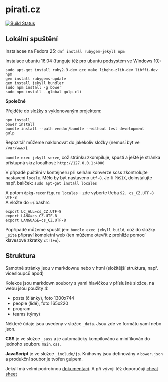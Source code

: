 # pirati.cz

[![Build Status](https://api.travis-ci.org/pirati-web/pirati.cz.svg?branch=gh-pages)](https://travis-ci.org/pirati-web/pirati.cz)

## Lokální spuštění

Instalacee na Fedora 25: `dnf install rubygem-jekyll npm`

Instalace ubuntu 16.04 (funguje též pro ubuntu podsystém ve Windows 10):

```
sudo apt-get install ruby2.3-dev gcc make libghc-zlib-dev libffi-dev npm
gem install rubygems-update
gem install jekyll bundler
sudo npm install -g bower
sudo npm install --global gulp-cli
```

**Společné**

Přejděte do složky s vyklonovaným projektem:

```
npm install
bower install
bundle install --path vendor/bundle --without test development
gulp
```

Repozitář můžeme naklonovat do jakékoliv složky (nemusí být ve `/var/www/`).

`bundle exec jekyll serve`, což stránku zkompiluje, spustí a ještě je stránka přístupná skrz localhost: `http://127.0.0.1:4000`

V případě puštění v kontejneru při selhání konverze scss zkontrolujte nastavení `locale`. Mělo by být nastaveno `utf-8`.
Je-li `POSIX`, doinstalujte např. balíček:
`sudo apt-get install locales`

A potom `dpkg-reconfigure locales` - zde vyberte třeba `92. cs_CZ.UTF-8 UTF-8`  
A vložte do ~/.bashrc
```
export LC_ALL=cs_CZ.UTF-8
export LANG=cs_CZ.UTF-8
export LANGUAGE=cs_CZ.UTF-8
```

Popřípadě můžeme spustit jen: `bundle exec jekyll build`, což do složky `_site` připraví kompletní web (ten můžeme otevřít z prohlíže pomocí klavesové zkratky `ctrl+o`).


## Struktura

Samotné stránky jsou v markdownu nebo v html (složitější struktura, např. vícesloupců apod)

Kolekce jsou markdown soubory s yaml hlavičkou v příslušné složce, na webu jsou použity 4:

- posts (články), foto 1300x744
- people (lidé), foto 165x220
- program
- teams (týmy)

Některé údaje jsou uvedeny v složce `_data`. Jsou zde ve formátu yaml nebo json.

**CSS** je ve složce `_sass` a je automaticky kompilováno a minifikován do jednoho souboru `main.css`.

**JavaScript** je ve složce `_include/js`. Knihovny jsou definovány v `bower.json` a produkční soubor je tvořen gulpem.

Jekyll má velmi podrobnou [dokumentaci](http://jekyllrb.com/docs/home/). A při vývoji též doporučuji [cheat sheet](http://jekyll.tips/jekyll-cheat-sheet/)
